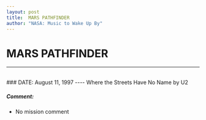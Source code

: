 ```yaml
---
layout: post
title:  MARS PATHFINDER
author: "NASA: Music to Wake Up By"
---
```


# MARS PATHFINDER
----
<br/>
### DATE: August 11, 1997
----
Where the Streets Have No Name by U2

##### Comment:
* No mission comment
